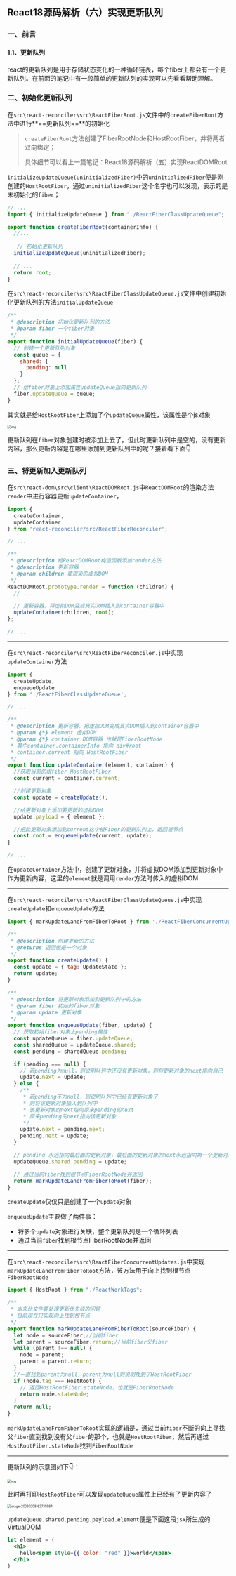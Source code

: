 ## React18源码解析（六）实现更新队列

### 一、前言

#### 1.1、更新队列

react的更新队列是用于存储状态变化的一种循环链表，每个fiber上都会有一个更新队列。在前面的笔记<!--React18源码解析（四）理解fiber-->中有一段简单的更新队列的实现可以先看看帮助理解。

### 二、初始化更新队列

在`src\react-reconciler\src\ReactFiberRoot.js`文件中的`createFiberRoot`方法中进行**==更新队列==**的初始化

> `createFiberRoot`方法创建了FiberRootNode和HostRootFiber，并将两者双向绑定；
>
> 具体细节可以看上一篇笔记：React18源码解析（五）实现ReactDOMRoot

 `initializeUpdateQueue(uninitializedFiber)`中的`uninitializedFiber`便是刚创建的`HostRootFiber`，通过`uninitializedFiber`这个名字也可以发现，表示的是未初始化的`fiber`；

```js
// ...
import { initializeUpdateQueue } from "./ReactFiberClassUpdateQueue";

export function createFiberRoot(containerInfo) {
  //...
  
   // 初始化更新队列
  initializeUpdateQueue(uninitializedFiber);
  
  // ...
  return root;
}

```

在`src\react-reconciler\src\ReactFiberClassUpdateQueue.js`文件中创建初始化更新队列的方法`initialUpdateQueue`

```js
/**
 * @description 初始化更新队列的方法
 * @param fiber 一个fiber对象
 */
export function initialUpdateQueue(fiber) {
  // 创建一个更新队列对象
  const queue = {
    shared: {
      pending: null
    }
  };
  // 给fiber对象上添加属性updateQueue指向更新队列
  fiber.updateQueue = queue;
}
```

其实就是给`HostRootFiber`上添加了个`updateQueue`属性，该属性是个js对象

<img src="https://raw.githubusercontent.com/wanglufei561/picture_repo/master/assets/initializeUpdateQueue_1664039386818.png" alt="img" style="zoom:50%;" />

更新队列在`fiber`对象创建时被添加上去了，但此时更新队列中是空的，没有更新内容，那么更新内容是在哪里添加到更新队列中的呢？接着看下面👇

### 三、将更新加入更新队列

在`src\react-dom\src\client\ReactDOMRoot.js`中`ReactDOMRoot`的渲染方法`render`中进行容器更新`updateContainer`，<!--初渲染也是一种容器更新，因为刚开始的容器中是空的-->

```js
import {
  createContainer,
  updateContainer
} from 'react-reconciler/src/ReactFiberReconciler';

// ...

/**
 * @description 给ReactDOMRoot构造函数添加render方法
 * @description 更新容器
 * @param children 要渲染的虚拟DOM
 */
ReactDOMRoot.prototype.render = function (children) {
  // ...

  // 更新容器，将虚拟DOM变成真实DOM插入到container容器中
  updateContainer(children, root);
};

// ...
```

------

在`src\react-reconciler\src\ReactFiberReconciler.js`中实现`updateContainer`方法

```js
import {
  createUpdate,
  enqueueUpdate
} from './ReactFiberClassUpdateQueue';

// ... 

/**
 * @description 更新容器，把虚拟DOM变成真实DOM插入到container容器中
 * @param {*} element 虚拟DOM
 * @param {*} container DOM容器 也就是FiberRootNode
 * 其中container.containerInfo 指向 div#root
 * container.current 指向 HostRootFiber
 */
export function updateContainer(element, container) {
  //获取当前的根fiber HostRootFiber
  const current = container.current;

  //创建更新对象
  const update = createUpdate();

  //给更新对象上添加要更新的虚拟DOM
  update.payload = { element };

  //把此更新对象添加到current这个根Fiber的更新队列上，返回根节点
  const root = enqueueUpdate(current, update);
}

// ...
```

在`updateContainer`方法中，创建了更新对象，并将虚拟DOM添加到更新对象中作为更新内容，这里的`element`就是调用`render`方法时传入的虚拟DOM

------

在`src\react-reconciler\src\ReactFiberClassUpdateQueue.js`中实现`createUpdate`和`enqueueUpdate`方法

```js
import { markUpdateLaneFromFiberToRoot } from './ReactFiberConcurrentUpdates';

/**
 * @description 创建更新的方法
 * @returns 返回值是一个对象
 */
export function createUpdate() {
  const update = { tag: UpdateState };
  return update;
}

/**
 * @description 将更新对象添加到更新队列中的方法
 * @param fiber 初始的fiber对象
 * @param update 更新对象
 */
export function enqueueUpdate(fiber, update) {
  // 获取初始fiber对象上pending属性
  const updateQueue = fiber.updateQueue;
  const sharedQueue = updateQueue.shared;
  const pending = sharedQueue.pending;

  if (pending === null) {
    // 若pending为null，则说明队列中还没有更新对象，则将更新对象的next指向自己
    update.next = update;
  } else {
    /**
     * 若pending不为null，则说明队列中已经有更新对象了
     * 则将该更新对象插入到队列中
     * 该更新对象的next指向原来pending的next
     * 原来pending的next指向该更新对象
     */
    update.next = pending.next;
    pending.next = update;
  }

  // pending 永远指向最后面的更新对象，最后面的更新对象的next永远指向第一个更新对象
  updateQueue.shared.pending = update;

  // 通过当前fiber找到根节点FiberRootNode并返回
  return markUpdateLaneFromFiberToRoot(fiber);
}
```

`createUpdate`仅仅只是创建了一个`update`对象

`enqueueUpdate`主要做了两件事：

- 将多个`update`对象进行关联，整个更新队列是一个循环列表<!--关于循环列表的笔记在04、理解fiber这篇笔记中有记录-->
- 通过当前`fiber`找到根节点FiberRootNode并返回

------

在`src\react-reconciler\src\ReactFiberConcurrentUpdates.js`中实现`markUpdateLaneFromFiberToRoot`方法，该方法用于向上找到根节点`FiberRootNode`

```js
import { HostRoot } from "./ReactWorkTags";

/**
 * 本来此文件要处理更新优先级的问题
 * 目前现在只实现向上找到根节点
 */
export function markUpdateLaneFromFiberToRoot(sourceFiber) {
  let node = sourceFiber;//当前fiber
  let parent = sourceFiber.return;//当前fiber父fiber
  while (parent !== null) {
    node = parent;
    parent = parent.return;
  }
  //一直找到parent为null，parent为null则说明找到了HostRootFiber
  if (node.tag === HostRoot) {
    // 返回HostRootFiber.stateNode，也就是FiberRootNode
    return node.stateNode;
  }
  return null;
}
```

`markUpdateLaneFromFiberToRoot`实现的逻辑是，通过当前`fiber`不断的向上寻找父`fiber`直到找到没有父`fiber`的那个，也就是`HostRootFiber`，然后再通过`HostRootFiber.stateNode`找到`FiberRootNode`<!--对比着fiber树的示意图一看便知-->

------

更新队列的示意图如下👇：

<img src="https://raw.githubusercontent.com/wanglufei561/picture_repo/master/assets/queuepending_1644750048819.png" alt="img" style="zoom:50%;" />

此时再打印`HostRootFiber`可以发现`updateQueue`属性上已经有了更新内容了

<img src="https://raw.githubusercontent.com/wanglufei561/picture_repo/master/assets/image-20230208162735984.png" alt="image-20230208162735984" style="zoom:50%;" />

`updateQueue.shared.pending.payload.element`便是下面这段`jsx`所生成的VirtualDOM

```jsx
let element = (
  <h1>
    hello<span style={{ color: "red" }}>world</span>
  </h1>
)
```

##### 
